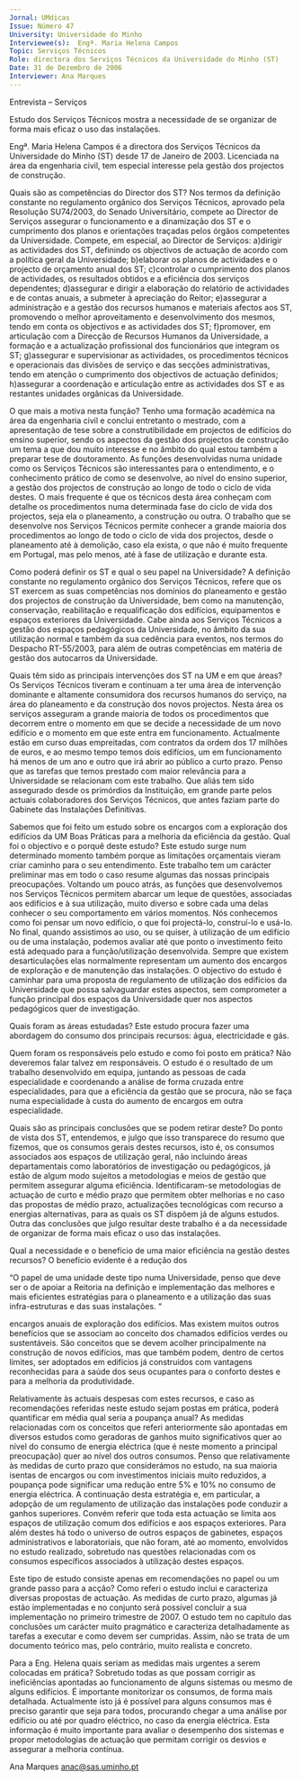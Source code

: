 ```yaml
---
Jornal: UMdicas
Issue: Número 47
University: Universidade do Minho
Interviewee(s):  Engª. Maria Helena Campos 
Topic: Serviços Técnicos
Role: directora dos Serviços Técnicos da Universidade do Minho (ST)
Date: 31 de Dezembro de 2006
Interviewer: Ana Marques
---
```


Entrevista – Serviços

Estudo dos Serviços Técnicos mostra
a necessidade de se organizar de forma mais eficaz o uso das instalações.

 Engª. Maria Helena Campos  é a directora dos Serviços Técnicos da Universidade do Minho (ST) desde 17 de Janeiro de 2003.
Licenciada na área da engenharia civil, tem especial interesse pela gestão dos projectos de construção.

Quais são as competências do
Director dos ST?
Nos termos da definição constante no
regulamento orgânico dos Serviços
Técnicos, aprovado pela Resolução SU74/2003, do Senado Universitário,
compete ao Director de Serviços
assegurar o funcionamento e a
dinamização dos ST e o cumprimento dos
planos e orientações traçadas pelos
órgãos competentes da Universidade.
Compete, em especial, ao Director de
Serviços:
a)dirigir as actividades dos ST, definindo
os objectivos de actuação de acordo com
a política geral da Universidade;
b)elaborar os planos de actividades e o
projecto de orçamento anual dos ST;
c)controlar o cumprimento dos planos de
actividades, os resultados obtidos e a
eficiência dos serviços dependentes;
d)assegurar e dirigir a elaboração do
relatório de actividades e de contas
anuais, a submeter à apreciação do
Reitor;
e)assegurar a administração e a gestão
dos recursos humanos e materiais
afectos aos ST, promovendo o melhor
aproveitamento e desenvolvimento dos
mesmos, tendo em conta os objectivos e
as actividades dos ST;
f)promover, em articulação com a
Direcção de Recursos Humanos da
Universidade, a formação e a
actualização profissional dos
funcionários que integram os ST;
g)assegurar e supervisionar as
actividades, os procedimentos técnicos e
operacionais das divisões de serviço e
das secções administrativas, tendo em
atenção o cumprimento dos objectivos de
actuação definidos;
h)assegurar a coordenação e articulação
entre as actividades dos ST e as restantes
unidades orgânicas da Universidade.

O que mais a motiva nesta função?
Tenho uma formação académica na área
da engenharia civil e conclui entretanto o
mestrado, com a apresentação de tese
sobre a construtibilidade em projectos de
edifícios do ensino superior, sendo os
aspectos da gestão dos projectos de
construção um tema a que dou muito
interesse e no âmbito do qual estou
também a preparar tese de
doutoramento. As funções desenvolvidas
numa unidade como os Serviços
Técnicos são interessantes para o
entendimento, e o conhecimento prático
de como se desenvolve, ao nível do
ensino superior, a gestão dos projectos
de construção ao longo de todo o ciclo de
vida destes. O mais frequente é que os
técnicos desta área conheçam com
detalhe os procedimentos numa
determinada fase do ciclo de vida dos
projectos, seja ela o planeamento, a
construção ou outra. O trabalho que se
desenvolve nos Serviços Técnicos
permite conhecer a grande maioria dos
procedimentos ao longo de todo o ciclo de
vida dos projectos, desde o planeamento
até à demolição, caso ela exista, o que
não é muito frequente em Portugal, mas
pelo menos, até à fase de utilização e
durante esta.

Como poderá definir os ST e qual o seu
papel na Universidade?
A definição constante no regulamento
orgânico dos Serviços Técnicos, refere
que os ST exercem as suas
competências nos domínios do
planeamento e gestão dos projectos de
construção da Universidade, bem como
na manutenção, conservação,
reabilitação e requalificação dos edifícios,
equipamentos e espaços exteriores da
Universidade. Cabe ainda aos Serviços
Técnicos a gestão dos espaços
pedagógicos da Universidade, no âmbito
da sua utilização normal e também da sua
cedência para eventos, nos termos do
Despacho RT-55/2003, para além de
outras competências em matéria de
gestão dos autocarros da Universidade.

Quais têm sido as principais
intervenções dos ST na UM e em que
áreas?
Os Serviços Técnicos tiveram e
continuam a ter uma área de intervenção
dominante e altamente consumidora dos
recursos humanos do serviço, na área do
planeamento e da construção dos novos
projectos. Nesta área os serviços
asseguram a grande maioria de todos os
procedimentos que decorrem entre o
momento em que se decide a
necessidade de um novo edifício e o
momento em que este entra em
funcionamento. Actualmente estão em
curso duas empreitadas, com contratos
da ordem dos 17 milhões de euros, e ao
mesmo tempo temos dois edifícios, um
em funcionamento há menos de um ano e
outro que irá abrir ao público a curto
prazo.
Penso que as tarefas que temos prestado
com maior relevância para a
Universidade se relacionam com este
trabalho. Que aliás tem sido assegurado
desde os primórdios da Instituição, em
grande parte pelos actuais colaboradores
dos Serviços Técnicos, que antes faziam
parte do Gabinete das Instalações
Definitivas.

Sabemos que foi feito um estudo sobre
os encargos com a exploração dos
edifícios da UM Boas Práticas para a
melhoria da eficiência da gestão.
Qual foi o objectivo e o porquê deste
estudo?
Este estudo surge num determinado
momento também porque as limitações
orçamentais vieram criar caminho para o
seu entendimento.
Este trabalho tem um carácter preliminar
mas em todo o caso resume algumas das
nossas principais preocupações.
Voltando um pouco atrás, as funções que
desenvolvemos nos Serviços Técnicos
permitem abarcar um leque de questões,
associadas aos edifícios e à sua
utilização, muito diverso e sobre cada
uma delas conhecer o seu
comportamento em vários momentos.
Nós conhecemos como foi pensar um
novo edifício, o que foi projectá-lo,
construí-lo e usá-lo. No final, quando
assistimos ao uso, ou se quiser, à
utilização de um edifício ou de uma
instalação, podemos avaliar até que
ponto o investimento feito está adequado
para a função/utilização desenvolvida.
Sempre que existem desarticulações elas
normalmente representam um aumento
dos encargos de exploração e de
manutenção das instalações. O objectivo
do estudo é caminhar para uma proposta
de regulamento de utilização dos edifícios
da Universidade que possa salvaguardar
estes aspectos, sem comprometer a
função principal dos espaços da
Universidade quer nos aspectos
pedagógicos quer de investigação.

Quais foram as áreas estudadas?
Este estudo procura fazer uma
abordagem do consumo dos principais
recursos: água, electricidade e gás.

Quem foram os responsáveis pelo
estudo e como foi posto em prática?
Não deveremos falar talvez em
responsáveis. O estudo é o resultado de
um trabalho desenvolvido em equipa,
juntando as pessoas de cada
especialidade e coordenando a análise
de forma cruzada entre especialidades,
para que a eficiência da gestão que se
procura, não se faça numa especialidade
à custa do aumento de encargos em outra
especialidade.

Quais são as principais conclusões
que se podem retirar deste?
Do ponto de vista dos ST, entendemos, e
julgo que isso transparece do resumo que
fizemos, que os consumos gerais destes
recursos, isto é, os consumos associados
aos espaços de utilização geral, não
incluindo áreas departamentais como
laboratórios de investigação ou
pedagógicos, já estão de algum modo
sujeitos a metodologias e meios de
gestão que permitem assegurar alguma
eficiência.
Identificaram-se metodologias de
actuação de curto e médio prazo que
permitem obter melhorias e no caso das
propostas de médio prazo, actualizações
tecnológicas com recurso a energias
alternativas, para as quais os ST dispõem
já de alguns estudos.
Outra das conclusões que julgo resultar
deste trabalho é a da necessidade de
organizar de forma mais eficaz o uso das
instalações.

Qual a necessidade e o benefício de
uma maior eficiência na gestão destes
recursos?
O benefício evidente é a redução dos

“O papel de uma
unidade deste tipo
numa Universidade,
penso que deve ser o
de apoiar a Reitoria na
definição e
implementação das
melhores e mais
eficientes estratégias
para o planeamento e
a utilização das suas
infra-estruturas e das
suas instalações. “

encargos anuais de exploração dos
edifícios. Mas existem muitos outros
benefícios que se associam ao conceito
dos chamados edifícios verdes ou
sustentáveis. São conceitos que se
devem acolher principalmente na
construção de novos edifícios, mas que
também podem, dentro de certos limites,
ser adoptados em edifícios já construídos
com vantagens reconhecidas para a
saúde dos seus ocupantes para o
conforto destes e para a melhoria da
produtividade.

Relativamente às actuais despesas
com estes recursos, e caso as
recomendações referidas neste
estudo sejam postas em prática,
poderá quantificar em média qual seria
a poupança anual?
As medidas relacionadas com os
conceitos que referi anteriormente são
apontadas em diversos estudos como
geradoras de ganhos muito significativos
quer ao nível do consumo de energia
eléctrica (que é neste momento a
principal preocupação) quer ao nível dos
outros consumos.
Penso que relativamente às medidas de
curto prazo que considerámos no estudo,
na sua maioria isentas de encargos ou
com investimentos iniciais muito
reduzidos, a poupança pode significar
uma redução entre 5% e 10% no
consumo de energia eléctrica. A
continuação desta estratégia e, em
particular, a adopção de um regulamento
de utilização das instalações pode
conduzir a ganhos superiores. Convém
referir que toda esta actuação se limita
aos espaços de utilização comum dos
edifícios e aos espaços exteriores. Para
além destes há todo o universo de outros
espaços de gabinetes, espaços
administrativos e laboratoriais, que não
foram, até ao momento, envolvidos no
estudo realizado, sobretudo nas
questões relacionadas com os consumos
específicos associados à utilização
destes espaços.

Este tipo de estudo consiste apenas
em recomendações no papel ou um
grande passo para a acção?
Como referi o estudo inclui e caracteriza
diversas propostas de actuação. As
medidas de curto prazo, algumas já estão
implementadas e no conjunto será
possível concluir a sua implementação no
primeiro trimestre de 2007.
O estudo tem no capítulo das conclusões
um carácter muito pragmático e
caracteriza detalhadamente as tarefas a
executar e como devem ser cumpridas.
Assim, não se trata de um documento
teórico mas, pelo contrário, muito realista
e concreto.

Para a Eng. Helena quais seriam as
medidas mais urgentes a serem
colocadas em prática?
Sobretudo todas as que possam corrigir
as ineficiências apontadas ao
funcionamento de alguns sistemas ou
mesmo de alguns edifícios.
É importante monitorizar os consumos,
de forma mais detalhada. Actualmente
isto já é possível para alguns consumos
mas é preciso garantir que seja para
todos, procurando chegar a uma análise
por edifício ou até por quadro eléctrico, no
caso da energia eléctrica.
Esta informação é muito importante para
avaliar o desempenho dos sistemas e
propor metodologias de actuação que
permitam corrigir os desvios e assegurar
a melhoria contínua.

Ana Marques
anac@sas.uminho.pt